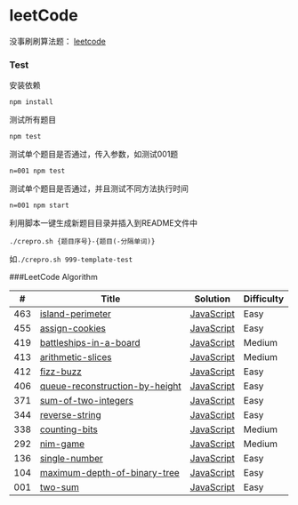 # leetCode
没事刷刷算法题： [leetcode](https://leetcode.com/problemset/algorithms/)

### Test
安装依赖
```
npm install
```
测试所有题目
```
npm test
```
测试单个题目是否通过，传入参数，如测试001题
```
n=001 npm test
```
测试单个题目是否通过，并且测试不同方法执行时间
```
n=001 npm start
```
利用脚本一键生成新题目目录并插入到README文件中
```
./crepro.sh {题目序号}-{题目(-分隔单词)}
```
如``./crepro.sh 999-template-test``

###LeetCode Algorithm

| # | Title | Solution | Difficulty |
|---| ----- | -------- | ---------- |
|463|[island-perimeter](https://leetcode.com/problems/island-perimeter/)| [JavaScript](./problems/463-island-perimeter/index.js)|Easy|
|455|[assign-cookies](https://oj.leetcode.com/problems/assign-cookies/)| [JavaScript](./problems/455-assign-cookies/index.js)|Easy|
|419|[battleships-in-a-board](https://leetcode.com/problems/battleships-in-a-board/)| [JavaScript](./problems/419-battleships-in-a-board/index.js)|Medium|
|413|[arithmetic-slices](https://leetcode.com/problems/arithmetic-slices/)| [JavaScript](./problems/413-arithmetic-slices/index.js)|Medium|
|412|[fizz-buzz](https://leetcode.com/problems/fizz-buzz/)| [JavaScript](./problems/412-fizz-buzz/index.js)|Easy|
|406|[queue-reconstruction-by-height](https://leetcode.com/problems/queue-reconstruction-by-height/)| [JavaScript](./problems/406-queue-reconstruction-by-height/index.js)|Easy|
|371|[sum-of-two-integers](https://leetcode.com/problems/sum-of-two-integers/)| [JavaScript](./problems/371-sum-of-two-integers/index.js)|Easy|
|344|[reverse-string](https://leetcode.com/problems/reverse-string/)| [JavaScript](./problems/344-reverse-string/index.js)|Easy|
|338|[counting-bits](https://leetcode.com/problems/counting-bits/)| [JavaScript](./problems/338-counting-bits/index.js)|Medium|
|292|[nim-game](https://leetcode.com/problems/nim-game/)| [JavaScript](./problems/292-nim-game/index.js)|Medium|
|136|[single-number](https://leetcode.com/problems/single-number/)| [JavaScript](./problems/136-single-number/index.js)|Easy|
|104|[maximum-depth-of-binary-tree](https://oj.leetcode.com/problems/maximum-depth-of-binary-tree/)| [JavaScript](./problems/104-maximum-depth-of-binary-tree/index.js)|Easy|
|001|[two-sum](https://oj.leetcode.com/problems/two-sum/)| [JavaScript](./problems/001-two-num/index.js)|Easy|